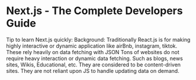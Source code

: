 # Next.js - The Complete Developers Guide
Tip to learn Next.js quickly:
Background:
Traditionally React.js is for making highly interactive or dynamic application like airBnb, instagram, tiktok. 
These rely heavily on data fetching with JSON
Tons of websites do not require heavy interaction or dynamic data fetching. Such as blogs, news sites, Wikis, Educational, etc.
They are considered to be content-driven sites. They are not reliant upon JS to handle updating data on demand.

